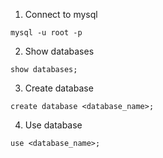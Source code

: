 1) Connect to mysql
```
mysql -u root -p
```

2) Show databases
```
show databases;
```

3) Create database
```
create database <database_name>;
```

4) Use database
```
use <database_name>;
```